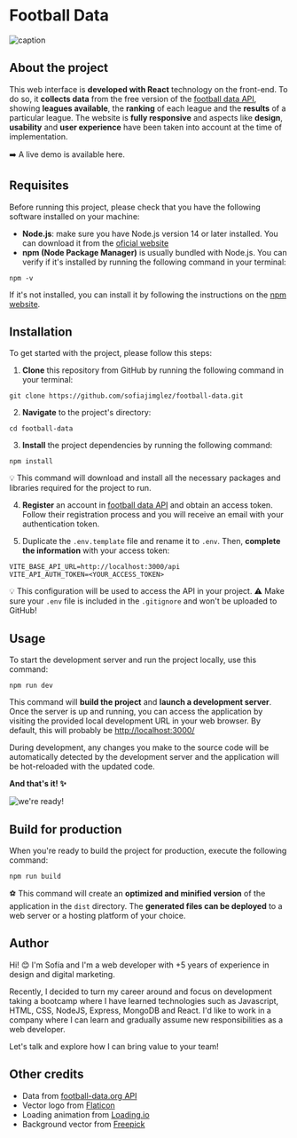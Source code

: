 # Football Data

![caption](https://res.cloudinary.com/dorpbnltc/image/upload/v1687526674/football-data/football-data-caption_m9q6u8.jpg)

## About the project
This web interface is **developed with React** technology on the front-end. To do so, it **collects data** from the free version of the [football data API](https://www.football-data.org./), showing **leagues available**, the **ranking** of each league and the **results** of a particular league. The website is **fully responsive** and aspects like **design**, **usability** and **user experience** have been taken into account at the time of implementation. 

➡️ A live demo is available here.

## Requisites
Before running this project, please check that you have the following software installed on your machine:
- **Node.js**: make sure you have Node.js version 14 or later installed. You can download it from the [oficial website](https://nodejs.org/en)
- **npm (Node Package Manager)** is usually bundled with Node.js. You can verify if it's installed by running the following command in your terminal:

```
npm -v
```
If it's not installed, you can install it by following the instructions on the [npm website](https://docs.npmjs.com/getting-started).

## Installation
To get started with the project, please follow this steps:

1. **Clone** this repository from GitHub by running the following command in your terminal:
```
git clone https://github.com/sofiajimglez/football-data.git
```
2. **Navigate** to the project's directory:
```
cd football-data
```
3. **Install** the project dependencies by running the following command:
```
npm install
```
💡 This command will download and install all the necessary packages and libraries required for the project to run.

4. **Register** an account in [football data API](https://www.football-data.org./) and obtain an access token. Follow their registration process and you will receive an email with your authentication token.
   
5. Duplicate the `.env.template` file and rename it to `.env`. Then, **complete the information** with your access token:
```
VITE_BASE_API_URL=http://localhost:3000/api
VITE_API_AUTH_TOKEN=<YOUR_ACCESS_TOKEN>
```
💡 This configuration will be used to access the API in your project. 
⚠️ Make sure your `.env` file is included in the `.gitignore` and won't be uploaded to GitHub!

## Usage
To start the development server and run the project locally, use this command:
```
npm run dev
```
This command will **build the project** and **launch a development server**. Once the server is up and running, you can access the application by visiting the provided local development URL in your web browser. By default, this will probably be [http://localhost:3000/](http://localhost:3000/)

During development, any changes you make to the source code will be automatically detected by the development server and the application will be hot-reloaded with the updated code.

**And that's it! ✨**

![we're ready!](https://media.giphy.com/media/v1.Y2lkPTc5MGI3NjExMmFjbjB5ZnA4czBlYXpuNmZuZWpkank2Mmd6cnhtdzVmc2JqbW96bCZlcD12MV9pbnRlcm5hbF9naWZfYnlfaWQmY3Q9cw/SVBGVJwpWgon2rEtHl/giphy.gif)

## Build for production
When you're ready to build the project for production, execute the following command:
```
npm run build
```
⚽ This command will create an **optimized and minified version** of the application in the `dist` directory. The **generated files can be deployed** to a web server or a hosting platform of your choice.

## Author
Hi! 😊 I'm Sofía and I'm a web developer with +5 years of experience in design and digital marketing.

Recently, I decided to turn my career around and focus on development taking a bootcamp where I have learned technologies such as Javascript, HTML, CSS, NodeJS, Express, MongoDB and React. I'd like to work in a company where I can learn and gradually assume new responsibilities as a web developer. 

Let's talk and explore how I can bring value to your team!

## Other credits
- Data from  [football-data.org API](https://www.football-data.org./)
- Vector logo from  [Flaticon](https://www.flaticon.es/)
- Loading animation from  [Loading.io](https://loading.io/)
- Background vector from  [Freepick](https://www.freepik.es/)
